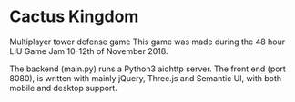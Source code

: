 # Cactus Kingdom
Multiplayer tower defense game
This game was made during the 48 hour LIU Game Jam 10-12th of November 2018.

The backend (main.py) runs a Python3 aiohttp server. 
The front end (port 8080), is written with mainly jQuery, Three.js and Semantic UI, with both mobile and desktop support.
